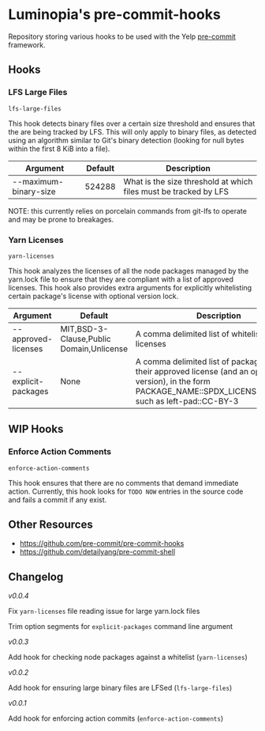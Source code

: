 # Luminopia's pre-commit-hooks

Repository storing various hooks to be used with the Yelp [pre-commit](https://pre-commit.com) framework.

## Hooks

### LFS Large Files

`lfs-large-files`

This hook detects binary files over a certain size threshold and ensures that the are being tracked by LFS. This will only apply to binary files, as detected using an algorithm similar to Git's binary detection (looking for null bytes within the first 8 KiB into a file).

| Argument              | Default | Description |
|-----------------------|---------|-------------|
| --maximum-binary-size | 524288  | What is the size threshold at which files must be tracked by LFS |

NOTE: this currently relies on porcelain commands from git-lfs to operate and may be prone to breakages.

### Yarn Licenses

`yarn-licenses`

This hook analyzes the licenses of all the node packages managed by the yarn.lock file to ensure that they are compliant with a list of approved licenses. This hook also provides extra arguments for explicitly whitelisting certain package's license with optional version lock.

| Argument            | Default                                  | Description |
|---------------------|------------------------------------------|-------------|
| --approved-licenses | MIT,BSD-3-Clause,Public Domain,Unlicense | A comma delimited list of whitelisted SPDX licenses |
| --explicit-packages | None                                     | A comma delimited list of packages and their approved license (and an optional version), in the form PACKAGE_NAME::SPDX_LICENSE::VERSION, such as left-pad::CC-BY-3 |

## WIP Hooks

### Enforce Action Comments

`enforce-action-comments`

This hook ensures that there are no comments that demand immediate action. Currently, this hook looks for `TODO NOW` entries in the source code and fails a commit if any exist.

## Other Resources

* https://github.com/pre-commit/pre-commit-hooks
* https://github.com/detailyang/pre-commit-shell

## Changelog

*v0.0.4*

Fix `yarn-licenses` file reading issue for large yarn.lock files

Trim option segments for `explicit-packages` command line argument

*v0.0.3*

Add hook for checking node packages against a whitelist (`yarn-licenses`)

*v0.0.2*

Add hook for ensuring large binary files are LFSed (`lfs-large-files`)

*v0.0.1*

Add hook for enforcing action commits (`enforce-action-comments`)
